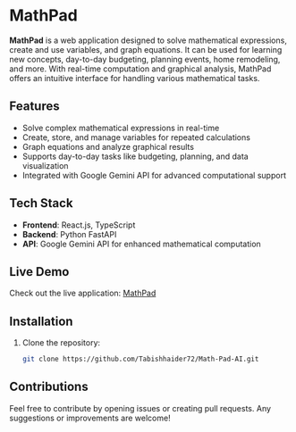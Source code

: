# MathPad

**MathPad** is a web application designed to solve mathematical expressions, create and use variables, and graph equations. It can be used for learning new concepts, day-to-day budgeting, planning events, home remodeling, and more. With real-time computation and graphical analysis, MathPad offers an intuitive interface for handling various mathematical tasks.

## Features

- Solve complex mathematical expressions in real-time
- Create, store, and manage variables for repeated calculations
- Graph equations and analyze graphical results
- Supports day-to-day tasks like budgeting, planning, and data visualization
- Integrated with Google Gemini API for advanced computational support

## Tech Stack

- **Frontend**: React.js, TypeScript
- **Backend**: Python FastAPI
- **API**: Google Gemini API for enhanced mathematical computation

## Live Demo

Check out the live application: [MathPad](https://math-pad-ai-3mam.vercel.app)

## Installation

1. Clone the repository:
   ```bash
   git clone https://github.com/Tabishhaider72/Math-Pad-AI.git

## Contributions
Feel free to contribute by opening issues or creating pull requests. Any suggestions or improvements are welcome!
